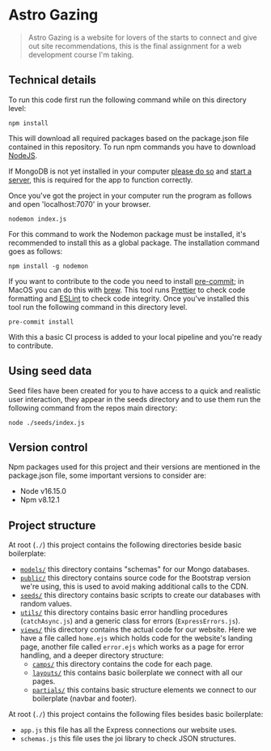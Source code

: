 # Astro Gazing

> Astro Gazing is a website for lovers of the starts to connect and give out site recommendations, this is the final assignment for a web development course I'm taking.

## Technical details

To run this code first run the following command while on this directory level:

```Shell
npm install
```

This will download all required packages based on the package.json file contained in this repository. To run npm commands you have to download [NodeJS](https://nodejs.org/en/).

If MongoDB is not yet installed in your computer [please do so](https://www.mongodb.com/docs/manual/installation/) and [start a server](https://www.mongodb.com/docs/manual/tutorial/install-mongodb-on-os-x/#run-mongodb-community-edition), this is required for the app to function correctly.

Once you've got the project in your computer run the program as follows and open 'localhost:7070' in your browser.

```Shell
nodemon index.js
```

For this command to work the Nodemon package must be installed, it's recommended to install this as a global package. The installation command goes as follows:

```Shell
npm install -g nodemon
```

If you want to contribute to the code you need to install [pre-commit](https://pre-commit.com/); in MacOS you can do this with [brew](https://formulae.brew.sh/formula/pre-commit). This tool runs [Prettier](https://prettier.io/) to check code formatting and [ESLint](https://eslint.org/) to check code integrity. Once you've installed this tool run the following command in this directory level.

```Shell
pre-commit install
```

With this a basic CI process is added to your local pipeline and you're ready to contribute.

## Using seed data

Seed files have been created for you to have access to a quick and realistic user interaction, they appear in the seeds directory and to use them run the following command from the repos main directory:

```Shell
node ./seeds/index.js
```

## Version control

Npm packages used for this project and their versions are mentioned in the package.json file, some important versions to consider are:

- Node v16.15.0
- Npm v8.12.1

## Project structure

At root (`./`) this project contains the following directories beside basic boilerplate:

- [`models/`](./models/) this directory contains "schemas" for our Mongo databases.
- [`public/`](./public/) this directory contains source code for the Bootstrap version we're using, this is used to avoid making additional calls to the CDN.
- [`seeds/`](./seeds/) this directory contains basic scripts to create our databases with random values.
- [`utils/`](./utils/) this directory contains basic error handling procedures (`catchAsync.js`) and a generic class for errors (`ExpressErrors.js`).
- [`views/`](./views/) this directory contains the actual code for our website. Here we have a file called `home.ejs` which holds code for the website's landing page, another file called `error.ejs` which works as a page for error handling, and a deeper directory structure:
  - [`camps/`](./camps/) this directory contains the code for each page.
  - [`layouts/`](./camps/) this contains basic boilerplate we connect with all our pages.
  - [`partials/`](./partials/) this contains basic structure elements we connect to our boilerplate (navbar and footer).

At root (`./`) this project contains the following files besides basic boilerplate:

- `app.js` this file has all the Express connections our website uses.
- `schemas.js` this file uses the joi library to check JSON structures.
